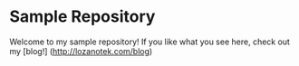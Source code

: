 Sample Repository
==================

Welcome to my sample repository! If you like what you see here, check out my [blog!] (http://lozanotek.com/blog)